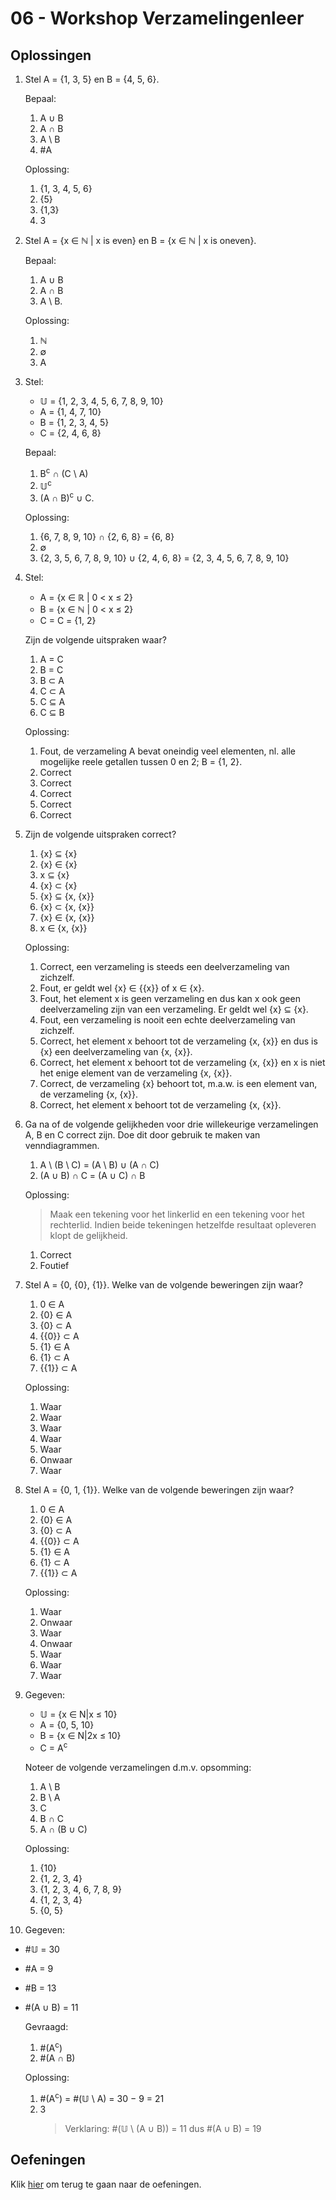 # 06 - Workshop Verzamelingenleer

## Oplossingen

1. Stel A = {1, 3, 5} en B = {4, 5, 6}. 

    Bepaal:
    1. A ∪ B
    2. A ∩ B 
    3. A \ B
    4. #A

    Oplossing:
    1. {1, 3, 4, 5, 6}
    2. {5}
    3. {1,3}
    4. 3

2. Stel A = {x ∈ ℕ | x is even} en B = {x ∈ ℕ | x is oneven}. 

    Bepaal:
    1. A ∪ B
    2. A ∩ B 
    3. A \ B.

    Oplossing:
    1. ℕ
    2. ∅
    3. A
    
3. Stel: 
    - 𝕌 = {1, 2, 3, 4, 5, 6, 7, 8, 9, 10}
    - A = {1, 4, 7, 10}
    - B = {1, 2, 3, 4, 5}
    - C = {2, 4, 6, 8}

    Bepaal:
    1. B<sup>c</sup> ∩ (C \ A)
    2. 𝕌<sup>c</sup>
    3. (A ∩ B)<sup>c</sup> ∪ C.

    Oplossing:
    1. {6, 7, 8, 9, 10} ∩ {2, 6, 8} = {6, 8}
    2. ∅
    3. {2, 3, 5, 6, 7, 8, 9, 10} ∪ {2, 4, 6, 8} = {2, 3, 4, 5, 6, 7, 8, 9, 10}

4. Stel:
    - A = {x ∈ ℝ | 0 < x ≤ 2}
    - B = {x ∈ ℕ | 0 < x ≤ 2}
    - C = C = {1, 2}
    
    Zijn de volgende uitspraken waar?
    1. A = C
    2. B = C
    3. B ⊂ A
    4. C ⊂ A
    5. C ⊆ A
    6. C ⊆ B

    Oplossing:
    1. Fout, de verzameling A bevat oneindig veel elementen, nl. alle mogelijke reele getallen tussen 0 en 2; B = {1, 2}.
    2. Correct
    3. Correct
    4. Correct
    5. Correct
    6. Correct

5.  Zijn de volgende uitspraken correct?
    1. {x} ⊆ {x}
    2. {x} ∈ {x}
    3. x ⊆ {x}
    4. {x} ⊂ {x}
    5. {x} ⊆ {x, {x}}
    6. {x} ⊂ {x, {x}}
    7. {x} ∈ {x, {x}}
    8. x ∈ {x, {x}}

    Oplossing:
    1. Correct, een verzameling is steeds een deelverzameling van zichzelf.
    2. Fout, er geldt wel {x} ∈ {{x}} of x ∈ {x}.
    3. Fout, het element x is geen verzameling en dus kan x ook geen deelverzameling zijn van een verzameling. Er geldt wel {x} ⊆ {x}.
    4. Fout,  een verzameling is nooit een echte deelverzameling van zichzelf.
    5. Correct, het element x behoort tot de verzameling {x, {x}} en dus is {x} een deelverzameling van {x, {x}}.
    6. Correct, het element x behoort tot de verzameling {x, {x}} en x is niet het enige element van de verzameling {x, {x}}.
    7. Correct, de verzameling {x} behoort tot, m.a.w. is een element van, de verzameling {x, {x}}.
    8. Correct, het element x behoort tot de verzameling {x, {x}}.
    

6.  Ga na of de volgende gelijkheden voor drie willekeurige verzamelingen A, B en C correct zijn. Doe dit door gebruik te maken van venndiagrammen.
    1. A \ (B \ C) = (A \ B) ∪ (A ∩ C)
    2. (A ∪ B) ∩ C = (A ∪ C) ∩ B

    Oplossing:
    > Maak een tekening voor het linkerlid en een tekening voor het rechterlid. Indien beide tekeningen hetzelfde resultaat opleveren klopt de gelijkheid.
    1. Correct
    2. Foutief

7. Stel A = {0, {0}, {1}}. Welke van de volgende beweringen zijn waar?
    1. 0 ∈ A
    2. {0} ∈ A
    3. {0} ⊂ A
    4. {{0}} ⊂ A
    5. {1} ∈ A
    6. {1} ⊂ A
    7. {{1}} ⊂ A

    Oplossing:
    1. Waar
    2. Waar
    3. Waar
    4. Waar
    5. Waar
    6. Onwaar
    7. Waar

8. Stel A = {0, 1, {1}}. Welke van de volgende beweringen zijn waar?
    1. 0 ∈ A
    2. {0} ∈ A
    3. {0} ⊂ A
    4. {{0}} ⊂ A
    5. {1} ∈ A
    6. {1} ⊂ A
    7. {{1}} ⊂ A

    Oplossing:
    1. Waar
    2. Onwaar
    3. Waar
    4. Onwaar
    5. Waar
    6. Waar
    7. Waar

9. Gegeven:
    - 𝕌 = {x ∈ N|x ≤ 10}
    - A = {0, 5, 10}
    - B = {x ∈ N|2x ≤ 10}
    - C = A<sup>c</sup>

    Noteer de volgende verzamelingen d.m.v. opsomming:
    1. A \ B
    2. B \ A
    3. C
    4. B ∩ C
    5. A ∩ (B ∪ C)

    Oplossing:
    1. {10}
    2. {1, 2, 3, 4}
    3. {1, 2, 3, 4, 6, 7, 8, 9}
    4. {1, 2, 3, 4}
    5. {0, 5}

10. Gegeven:
- #𝕌 = 30
- #A = 9
- #B = 13
- #(A ∪ B) = 11

    Gevraagd:
    1. #(A<sup>c</sup>)
    2. #(A ∩ B)

    Oplossing:
    1. #(A<sup>c</sup>) = #(𝕌 \ A) = 30 − 9 = 21
    2. 3
        > Verklaring:  #(𝕌 \ (A ∪ B)) = 11 dus #(A ∪ B) = 19

## Oefeningen
Klik [hier](../exercises/exercises.md) om terug te gaan naar de oefeningen.